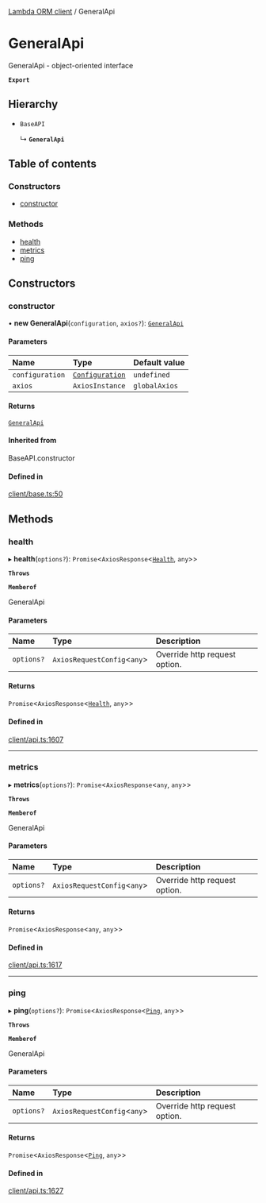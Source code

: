[Lambda ORM client](../README.md) / GeneralApi

# GeneralApi

GeneralApi - object-oriented interface

**`Export`**

## Hierarchy

- `BaseAPI`

  ↳ **`GeneralApi`**

## Table of contents

### Constructors

- [constructor](GeneralApi.md#constructor)

### Methods

- [health](GeneralApi.md#health)
- [metrics](GeneralApi.md#metrics)
- [ping](GeneralApi.md#ping)

## Constructors

### constructor

• **new GeneralApi**(`configuration`, `axios?`): [`GeneralApi`](GeneralApi.md)

#### Parameters

| Name | Type | Default value |
| :------ | :------ | :------ |
| `configuration` | [`Configuration`](Configuration.md) | `undefined` |
| `axios` | `AxiosInstance` | `globalAxios` |

#### Returns

[`GeneralApi`](GeneralApi.md)

#### Inherited from

BaseAPI.constructor

#### Defined in

[client/base.ts:50](https://github.com/FlavioLionelRita/lambdaorm-client-node/blob/521cb11/src/lib/client/base.ts#L50)

## Methods

### health

▸ **health**(`options?`): `Promise`<`AxiosResponse`<[`Health`](../interfaces/Health.md), `any`\>\>

**`Throws`**

**`Memberof`**

GeneralApi

#### Parameters

| Name | Type | Description |
| :------ | :------ | :------ |
| `options?` | `AxiosRequestConfig`<`any`\> | Override http request option. |

#### Returns

`Promise`<`AxiosResponse`<[`Health`](../interfaces/Health.md), `any`\>\>

#### Defined in

[client/api.ts:1607](https://github.com/FlavioLionelRita/lambdaorm-client-node/blob/521cb11/src/lib/client/api.ts#L1607)

___

### metrics

▸ **metrics**(`options?`): `Promise`<`AxiosResponse`<`any`, `any`\>\>

**`Throws`**

**`Memberof`**

GeneralApi

#### Parameters

| Name | Type | Description |
| :------ | :------ | :------ |
| `options?` | `AxiosRequestConfig`<`any`\> | Override http request option. |

#### Returns

`Promise`<`AxiosResponse`<`any`, `any`\>\>

#### Defined in

[client/api.ts:1617](https://github.com/FlavioLionelRita/lambdaorm-client-node/blob/521cb11/src/lib/client/api.ts#L1617)

___

### ping

▸ **ping**(`options?`): `Promise`<`AxiosResponse`<[`Ping`](../interfaces/Ping.md), `any`\>\>

**`Throws`**

**`Memberof`**

GeneralApi

#### Parameters

| Name | Type | Description |
| :------ | :------ | :------ |
| `options?` | `AxiosRequestConfig`<`any`\> | Override http request option. |

#### Returns

`Promise`<`AxiosResponse`<[`Ping`](../interfaces/Ping.md), `any`\>\>

#### Defined in

[client/api.ts:1627](https://github.com/FlavioLionelRita/lambdaorm-client-node/blob/521cb11/src/lib/client/api.ts#L1627)
